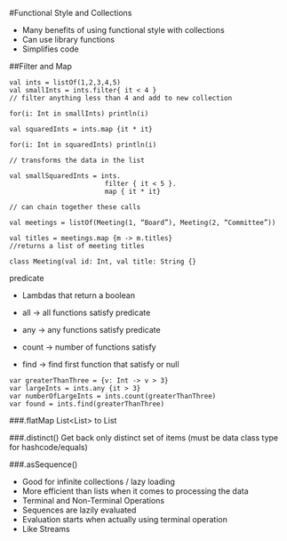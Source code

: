 #Functional Style and Collections

* Many benefits of using functional style with collections
* Can use library functions
* Simplifies code

##Filter and Map
```
val ints = listOf(1,2,3,4,5)
val smallInts = ints.filter{ it < 4 }
// filter anything less than 4 and add to new collection

for(i: Int in smallInts) println(i)

val squaredInts = ints.map {it * it}

for(i: Int in squaredInts) println(i)

// transforms the data in the list

val smallSquaredInts = ints.
                        filter { it < 5 }.
                        map { it * it}

// can chain together these calls

val meetings = listOf(Meeting(1, “Board”), Meeting(2, “Committee”))

val titles = meetings.map {m -> m.titles}
//returns a list of meeting titles

class Meeting(val id: Int, val title: String {}
```

predicate
* Lambdas that return a boolean

* all -> all functions satisfy predicate
* any -> any functions satisfy predicate
* count -> number of functions satisfy
* find -> find first function that satisfy or null

```
var greaterThanThree = {v: Int -> v > 3}
var largeInts = ints.any {it > 3}
var numberOfLargeInts = ints.count(greaterThanThree)
var found = ints.find(greaterThanThree)
```

###.flatMap
List<List<Person>> to List<Person>

###.distinct()
Get back only distinct set of items (must be data class type for hashcode/equals)


###.asSequence()
* Good for infinite collections / lazy loading
* More efficient than lists when it comes to processing the data
* Terminal and Non-Terminal Operations
* Sequences are lazily evaluated
* Evaluation starts when actually using terminal operation
* Like Streams
